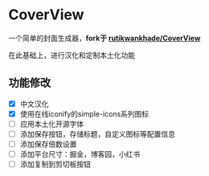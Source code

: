 # CoverView

一个简单的封面生成器，**fork于 [rutikwankhade/CoverView](https://github.com/rutikwankhade/CoverView)**

在此基础上，进行汉化和定制本土化功能

## 功能修改

- [x] 中文汉化
- [x] 使用在线iconify的simple-icons系列图标
- [ ] 应用本土化开源字体
- [ ] 添加保存按钮，存储标题，自定义图标等配置信息
- [ ] 添加保存倍数设置
- [ ] 添加平台尺寸：掘金，博客园，小红书
- [ ] 添加复制到剪切板按钮